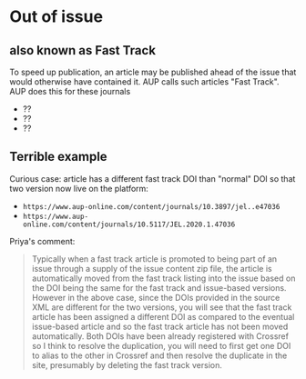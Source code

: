 # Out of issue

## also known as Fast Track

To speed up publication, an article may be published ahead of the issue that would otherwise have contained it. AUP calls such articles "Fast Track". AUP does this for these journals

- ??
- ??
- ??


## Terrible example

Curious case: article has a different fast track DOI than "normal" DOI so that two version now live on the platform:
- `https://www.aup-online.com/content/journals/10.3897/jel..e47036`
- `https://www.aup-online.com/content/journals/10.5117/JEL.2020.1.47036`
 
Priya's comment: 

 > Typically when a fast track article is promoted to being part of an issue through a supply of the issue content zip file, the article is automatically moved from the fast track listing into the issue based on the DOI being the same for the fast track and issue-based versions. However in the above case, since the DOIs provided in the source XML are different for the two versions, you will see that the fast track article has been assigned a different DOI as compared to the eventual issue-based article and so the fast track article has not been moved automatically. Both DOIs have been already registered with Crossref so I think to resolve the duplication, you will need to first get one DOI to alias to the other in Crossref and then resolve the duplicate in the site, presumably by deleting the fast track version.
 

